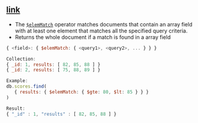 ## [link](https://www.mongodb.com/docs/manual/reference/operator/query/elemMatch/)

- The [`$elemMatch`](https://www.mongodb.com/docs/manual/reference/operator/query/elemMatch/#mongodb-query-op.-elemMatch) operator matches documents that contain an array field with at least one element that matches all the specified query criteria.
- Returns the whole document if a match is found in a array field

```javascript
{ <field>: { $elemMatch: { <query1>, <query2>, ... } } }
```

```javascript
Collection:
{ _id: 1, results: [ 82, 85, 88 ] }
{ _id: 2, results: [ 75, 88, 89 ] }

Example:
db.scores.find(
   { results: { $elemMatch: { $gte: 80, $lt: 85 } } }
)

Result:
{ "_id" : 1, "results" : [ 82, 85, 88 ] }
```